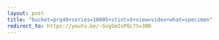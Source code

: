 ```yaml
---
layout: post
title: "bucket=prq49+series=16005+stint=5+view=video+what=specimen"
redirect_to: https://youtu.be/-SvgSmIsPQc?t=300
---
```

